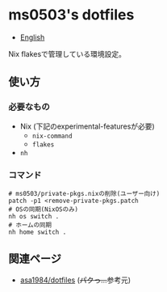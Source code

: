 # ms0503's dotfiles

- [English](README.md)

Nix flakesで管理している環境設定。

## 使い方

### 必要なもの

- Nix (下記のexperimental-featuresが必要)
  - `nix-command`
  - `flakes`
- `nh`

### コマンド

```shell
# ms0503/private-pkgs.nixの削除(ユーザー向け)
patch -p1 <remove-private-pkgs.patch
# OSの同期(NixOSのみ)
nh os switch .
# ホームの同期
nh home switch .
```

## 関連ページ

- [asa1984/dotfiles](https://github.com/asa1984/dotfiles)
  (~~パクっ...~~参考元)
